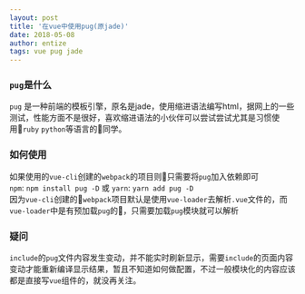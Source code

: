 ```yaml
---
layout: post
title: '在vue中使用pug(原jade)'
date: 2018-05-08
author: entize
tags: vue pug jade
---
```


### `pug`是什么
`pug` 是一种前端的模板引擎，原名是jade，使用缩进语法编写html，据网上的一些测试，性能方面不是很好，喜欢缩进语法的小伙伴可以尝试尝试尤其是习惯使用`ruby` `python`等语言的同学。
### 如何使用
如果使用的`vue-cli`创建的`webpack`的项目则只需要将`pug`加入依赖即可  
`npm`: `npm install pug -D` 或 `yarn`: `yarn add pug -D`  
因为`vue-cli`创建的`webpack`项目默认是使用`vue-loader`去解析`.vue`文件的，而`vue-loader`中是有预加载`pug`的，只需要加载`pug`模块就可以解析
### 疑问
`include`的`pug`文件内容发生变动，并不能实时刷新显示，需要`include`的页面内容变动才能重新编译显示结果，暂且不知道如何做配置，不过一般模块化的内容应该都是直接写`vue`组件的，就没再关注。